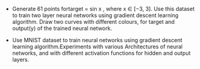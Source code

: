 - Generate 61 points fortarget = sin x , where x ∈ [−3, 3]. Use this dataset to train
two layer neural networks using gradient descent learning algorithm. Draw two curves with
different colours, for target and output(y) of the trained neural network.


- Use MNIST dataset to train neural networks using gradient descent learning
algorithm.Experiments with various Architectures of neural networks, and with different
activation functions for hidden and output layers.
